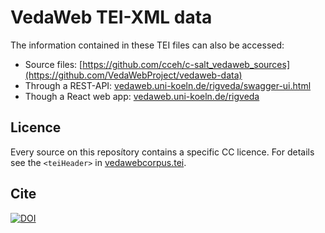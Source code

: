 # VedaWeb TEI-XML data

The information contained in these TEI files can also be accessed:

- Source files: [https://github.com/cceh/c-salt_vedaweb_sources](https://github.com/VedaWebProject/vedaweb-data)
- Through a REST-API: [vedaweb.uni-koeln.de/rigveda/swagger-ui.html](https://vedaweb.uni-koeln.de/rigveda/swagger-ui.html)
- Though a React web app: [vedaweb.uni-koeln.de/rigveda](https://vedaweb.uni-koeln.de/rigveda)

## Licence
Every source on this reposítory contains a specific CC licence. For details see the `<teiHeader>` in [vedawebcorpus.tei](https://github.com/VedaWebProject/vedaweb-data/blob/main/rigveda/TEI/vedaweb_corpus.tei).

## Cite
[![DOI](https://zenodo.org/badge/195203670.svg)](https://zenodo.org/badge/latestdoi/195203670)

